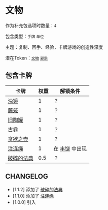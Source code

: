 # 文物

作为补充包选项时数量：`4`

包含类型：`手牌` `单位`

主题：复制、回手、经验，卡牌游戏的创造性深度

潜在Token：[`文物`](邪祟.md) [`邪祟`](邪祟.md)

## 包含卡牌

卡牌 | 权重 | 解锁条件
--- | --- | ---
[浊镜](../卡牌/浊镜.md) | 1 | ？
[藤笼](../卡牌/藤笼.md) | 1  | ？
[旧陶罐](../卡牌/旧陶罐.md) | 1 | ？
[古卷](../卡牌/古卷.md) | 1 | ？
[贪欲之壶](../卡牌/贪欲之壶.md) | 1 | ？
[注连绳](../卡牌/注连绳.md) | 1 | 在 [丰饶](丰饶.md) 中出现
[破碎的法典](../卡牌/破碎的法典.md) | 0.5 | ？

## CHANGELOG

- [1.1.2] 添加了 [破碎的法典](../卡牌/破碎的法典.md)
- [1.1.0] 添加了 [注连绳](../卡牌/注连绳.md)
- [1.0.0] 引入
